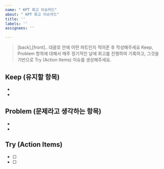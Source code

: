 ```yaml
---
name: " KPT 회고 이슈카드"
about: " KPT 회고 이슈카드"
title: ''
labels: ''
assignees: ''

---
```


> [back],[front]..  대괄호 안에 어떤 파트인지 적어준 후 작성해주세요
> Keep, Problem 항목에 대해서 매주 정기적인 날에 회고를 진행하여 기록하고, 그것을 기반으로 Try (Action Items)  이슈를 생성해주세요.
 
 ## Keep (유지할 항목)
 * 
 * 
 
 ## Problem (문제라고 생각하는 항목)
 *
 * 
 
 ## Try (Action Items)
 * [ ] 
 * [ ]
